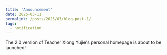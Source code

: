 ```yaml
---
title: 'Announcement'
date: 2025-03-11
permalink: /posts/2025/03/blog-post-1/
tags:
  - notification
---
```

The 2.0 version of Teacher Xiong Yujie's personal homepage is about to be launched!
